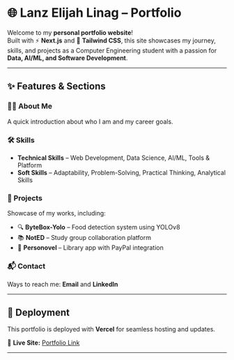 # 🌐 Lanz Elijah Linag – Portfolio  

Welcome to my **personal portfolio website**!  
Built with ⚡ **Next.js** and 🎨 **Tailwind CSS**, this site showcases my journey, skills, and projects as a Computer Engineering student with a passion for **Data, AI/ML, and Software Development**.  

---

## ✨ Features & Sections  

### 👨‍💻 About Me  
A quick introduction about who I am and my career goals.  

### 🛠 Skills  
- **Technical Skills** – Web Development, Data Science, AI/ML, Tools & Platform 
- **Soft Skills** – Adaptability, Problem-Solving, Practical Thinking, Analytical Skills

### 📂 Projects  
Showcase of my works, including:  
- 🔍 **ByteBox-Yolo** – Food detection system using YOLOv8  
- 📚 **NotED** – Study group collaboration platform  
- 📖 **Personovel** – Library app with PayPal integration  

### 📬 Contact  
Ways to reach me: **Email** and **LinkedIn**  

---

## 🚀 Deployment  

This portfolio is deployed with **Vercel** for seamless hosting and updates.  

🔗 **Live Site:** [Portfolio Link](https://lanzlinag.vercel.app)  

---
